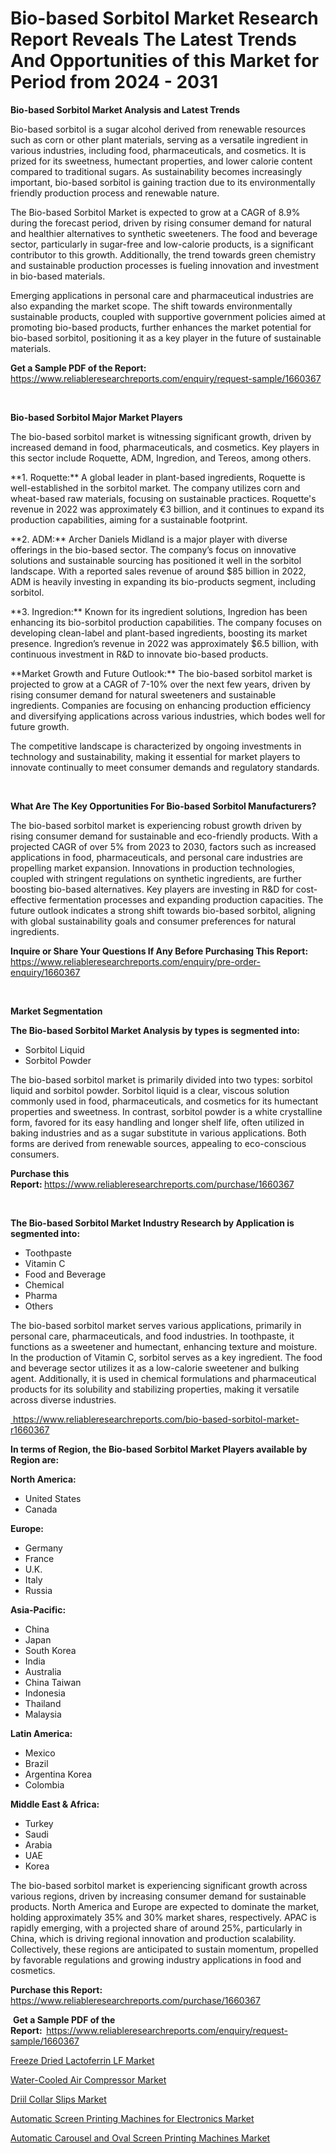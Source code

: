 <p><h1>Bio-based Sorbitol Market Research Report Reveals The Latest Trends And Opportunities of this Market for Period from 2024 - 2031</h1></p><p><strong>Bio-based Sorbitol Market Analysis and Latest Trends</strong></p>
<p><p>Bio-based sorbitol is a sugar alcohol derived from renewable resources such as corn or other plant materials, serving as a versatile ingredient in various industries, including food, pharmaceuticals, and cosmetics. It is prized for its sweetness, humectant properties, and lower calorie content compared to traditional sugars. As sustainability becomes increasingly important, bio-based sorbitol is gaining traction due to its environmentally friendly production process and renewable nature.</p><p>The Bio-based Sorbitol Market is expected to grow at a CAGR of 8.9% during the forecast period, driven by rising consumer demand for natural and healthier alternatives to synthetic sweeteners. The food and beverage sector, particularly in sugar-free and low-calorie products, is a significant contributor to this growth. Additionally, the trend towards green chemistry and sustainable production processes is fueling innovation and investment in bio-based materials.</p><p>Emerging applications in personal care and pharmaceutical industries are also expanding the market scope. The shift towards environmentally sustainable products, coupled with supportive government policies aimed at promoting bio-based products, further enhances the market potential for bio-based sorbitol, positioning it as a key player in the future of sustainable materials.</p></p>
<p><strong>Get a Sample PDF of the Report:&nbsp;</strong> <a href="https://www.reliableresearchreports.com/enquiry/request-sample/1660367?utm_campaign=28&utm_medium=2&utm_source=Github&utm_content=ia&utm_term=26102024&utm_id=bio-based-sorbitol">https://www.reliableresearchreports.com/enquiry/request-sample/1660367</a></p>
<p>&nbsp;</p>
<p><strong>Bio-based Sorbitol Major Market Players</strong></p>
<p><p>The bio-based sorbitol market is witnessing significant growth, driven by increased demand in food, pharmaceuticals, and cosmetics. Key players in this sector include Roquette, ADM, Ingredion, and Tereos, among others.</p><p>**1. Roquette:** A global leader in plant-based ingredients, Roquette is well-established in the sorbitol market. The company utilizes corn and wheat-based raw materials, focusing on sustainable practices. Roquette's revenue in 2022 was approximately €3 billion, and it continues to expand its production capabilities, aiming for a sustainable footprint.</p><p>**2. ADM:** Archer Daniels Midland is a major player with diverse offerings in the bio-based sector. The company’s focus on innovative solutions and sustainable sourcing has positioned it well in the sorbitol landscape. With a reported sales revenue of around $85 billion in 2022, ADM is heavily investing in expanding its bio-products segment, including sorbitol.</p><p>**3. Ingredion:** Known for its ingredient solutions, Ingredion has been enhancing its bio-sorbitol production capabilities. The company focuses on developing clean-label and plant-based ingredients, boosting its market presence. Ingredion’s revenue in 2022 was approximately $6.5 billion, with continuous investment in R&D to innovate bio-based products.</p><p>**Market Growth and Future Outlook:** The bio-based sorbitol market is projected to grow at a CAGR of 7-10% over the next few years, driven by rising consumer demand for natural sweeteners and sustainable ingredients. Companies are focusing on enhancing production efficiency and diversifying applications across various industries, which bodes well for future growth.</p><p>The competitive landscape is characterized by ongoing investments in technology and sustainability, making it essential for market players to innovate continually to meet consumer demands and regulatory standards.</p></p>
<p>&nbsp;</p>
<p><strong>What Are The Key Opportunities For Bio-based Sorbitol Manufacturers?</strong></p>
<p><p>The bio-based sorbitol market is experiencing robust growth driven by rising consumer demand for sustainable and eco-friendly products. With a projected CAGR of over 5% from 2023 to 2030, factors such as increased applications in food, pharmaceuticals, and personal care industries are propelling market expansion. Innovations in production technologies, coupled with stringent regulations on synthetic ingredients, are further boosting bio-based alternatives. Key players are investing in R&D for cost-effective fermentation processes and expanding production capacities. The future outlook indicates a strong shift towards bio-based sorbitol, aligning with global sustainability goals and consumer preferences for natural ingredients.</p></p>
<p><strong>Inquire or Share Your Questions If Any Before Purchasing This Report:</strong> <a href="https://www.reliableresearchreports.com/enquiry/pre-order-enquiry/1660367?utm_campaign=28&utm_medium=2&utm_source=Github&utm_content=ia&utm_term=26102024&utm_id=bio-based-sorbitol">https://www.reliableresearchreports.com/enquiry/pre-order-enquiry/1660367</a></p>
<p>&nbsp;</p>
<p><strong>Market Segmentation</strong></p>
<p><strong>The Bio-based Sorbitol Market Analysis by types is segmented into:</strong></p>
<p><ul><li>Sorbitol Liquid</li><li>Sorbitol Powder</li></ul></p>
<p><p>The bio-based sorbitol market is primarily divided into two types: sorbitol liquid and sorbitol powder. Sorbitol liquid is a clear, viscous solution commonly used in food, pharmaceuticals, and cosmetics for its humectant properties and sweetness. In contrast, sorbitol powder is a white crystalline form, favored for its easy handling and longer shelf life, often utilized in baking industries and as a sugar substitute in various applications. Both forms are derived from renewable sources, appealing to eco-conscious consumers.</p></p>
<p><strong>Purchase this Report:&nbsp;</strong><a href="https://www.reliableresearchreports.com/purchase/1660367?utm_campaign=28&utm_medium=2&utm_source=Github&utm_content=ia&utm_term=26102024&utm_id=bio-based-sorbitol">https://www.reliableresearchreports.com/purchase/1660367</a></p>
<p>&nbsp;</p>
<p><strong>The Bio-based Sorbitol Market Industry Research by Application is segmented into:</strong></p>
<p><ul><li>Toothpaste</li><li>Vitamin C</li><li>Food and Beverage</li><li>Chemical</li><li>Pharma</li><li>Others</li></ul></p>
<p><p>The bio-based sorbitol market serves various applications, primarily in personal care, pharmaceuticals, and food industries. In toothpaste, it functions as a sweetener and humectant, enhancing texture and moisture. In the production of Vitamin C, sorbitol serves as a key ingredient. The food and beverage sector utilizes it as a low-calorie sweetener and bulking agent. Additionally, it is used in chemical formulations and pharmaceutical products for its solubility and stabilizing properties, making it versatile across diverse industries.</p></p>
<p><a href="https://www.reliableresearchreports.com/bio-based-sorbitol-market-r1660367?utm_campaign=28&utm_medium=2&utm_source=Github&utm_content=ia&utm_term=26102024&utm_id=bio-based-sorbitol">&nbsp;https://www.reliableresearchreports.com/bio-based-sorbitol-market-r1660367</a></p>
<p><strong>In terms of Region, the Bio-based Sorbitol Market Players available by Region are:</strong></p>
<p>
    <p> <strong> North America: </strong>
        <ul>
            <li>United States</li>
            <li>Canada</li>
        </ul>
        </p> 
    <p> <strong> Europe: </strong>
        <ul>
            <li>Germany</li>
            <li>France</li>
            <li>U.K.</li>
            <li>Italy</li>
            <li>Russia</li>
        </ul>
        </p> 
    <p> <strong> Asia-Pacific: </strong>
        <ul>
            <li>China</li>
            <li>Japan</li>
            <li>South Korea</li>
            <li>India</li>
            <li>Australia</li>
            <li>China Taiwan</li>
            <li>Indonesia</li>
            <li>Thailand</li>
            <li>Malaysia</li>
        </ul>
        </p> 
    <p> <strong> Latin America: </strong>
        <ul>
            <li>Mexico</li>
            <li>Brazil</li>
            <li>Argentina Korea</li>
            <li>Colombia</li>
        </ul>
        </p> 
    <p> <strong> Middle East & Africa: </strong>
        <ul>
            <li>Turkey</li>
            <li>Saudi</li>
            <li>Arabia</li>
            <li>UAE</li>
            <li>Korea</li>
        </ul>
    </p>
    </p>
<p><p>The bio-based sorbitol market is experiencing significant growth across various regions, driven by increasing consumer demand for sustainable products. North America and Europe are expected to dominate the market, holding approximately 35% and 30% market shares, respectively. APAC is rapidly emerging, with a projected share of around 25%, particularly in China, which is driving regional innovation and production scalability. Collectively, these regions are anticipated to sustain momentum, propelled by favorable regulations and growing industry applications in food and cosmetics.</p></p>
<p><strong>Purchase this Report: </strong><a href="https://www.reliableresearchreports.com/purchase/1660367?utm_campaign=28&utm_medium=2&utm_source=Github&utm_content=ia&utm_term=26102024&utm_id=bio-based-sorbitol">https://www.reliableresearchreports.com/purchase/1660367</a></p>
<p>&nbsp;<strong>Get a Sample PDF of the Report:&nbsp;&nbsp;</strong><a href="https://www.reliableresearchreports.com/enquiry/request-sample/1660367?utm_campaign=28&utm_medium=2&utm_source=Github&utm_content=ia&utm_term=26102024&utm_id=bio-based-sorbitol">https://www.reliableresearchreports.com/enquiry/request-sample/1660367</a></p>
<p><strong></strong></p>
<p><p><a href="https://www.linkedin.com/pulse/global-freeze-dried-lactoferrin-lf-market-focus-application-tdfqe?utm_campaign=28&utm_medium=2&utm_source=Github&utm_content=ia&utm_term=26102024&utm_id=bio-based-sorbitol">Freeze Dried Lactoferrin LF Market</a></p><p><a href="https://issuu.com/reportprime-2/docs/water-cooled-air-compressor-market-_4d5fac945101b7?utm_campaign=28&utm_medium=2&utm_source=Github&utm_content=ia&utm_term=26102024&utm_id=bio-based-sorbitol">Water-Cooled Air Compressor Market</a></p><p><a href="https://issuu.com/reportprime-2/docs/driil-collar-slips-market-size-2030_1f2769666f1d0a?utm_campaign=28&utm_medium=2&utm_source=Github&utm_content=ia&utm_term=26102024&utm_id=bio-based-sorbitol">Driil Collar Slips Market</a></p><p><a href="https://github.com/NathanColeman327/Market-Research-Report-List-1/blob/main/automatic-screen-printing-machines-for-electronics-market.md?utm_campaign=28&utm_medium=2&utm_source=Github&utm_content=ia&utm_term=26102024&utm_id=bio-based-sorbitol">Automatic Screen Printing Machines for Electronics Market</a></p><p><a href="https://github.com/RuthLucas64/Market-Research-Report-List-1/blob/main/automatic-carousel-and-oval-screen-printing-machines-market.md?utm_campaign=28&utm_medium=2&utm_source=Github&utm_content=ia&utm_term=26102024&utm_id=bio-based-sorbitol">Automatic Carousel and Oval Screen Printing Machines Market</a></p></p>